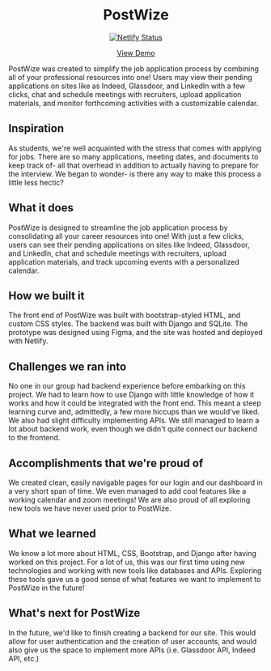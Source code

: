 <h1 align="center">
  PostWize
</h1>

<p align="center">
  <a href="https://app.netlify.com/sites/post-wize/deploys">
      <img src="https://api.netlify.com/api/v1/badges/30a78a95-8bfd-492b-bf4a-16475ff48371/deploy-status" alt="Netlify Status" />
</p>
<p align="center">
<a href="https://www.post-wize.tech/">View Demo</a>
</p>

PostWize was created to simplify the job application process by combining all of your professional resources into one! Users may view their pending applications on sites like as Indeed, Glassdoor, and LinkedIn with a few clicks, chat and schedule meetings with recruiters, upload application materials, and monitor forthcoming activities with a customizable calendar.

## Inspiration
As students, we're well acquainted with the stress that comes with applying for jobs. There are so many applications, meeting dates, and documents to keep track of- all that overhead in addition to actually having to prepare for the interview. We began to wonder- is there any way to make this process a little less hectic?

## What it does
PostWize is designed to streamline the job application process by consolidating all your career resources into one! With just a few clicks, users can see their pending applications on sites like Indeed, Glassdoor, and LinkedIn, chat and schedule meetings with recruiters, upload application materials, and track upcoming events with a personalized calendar.

## How we built it
The front end of PostWize was built with bootstrap-styled HTML, and custom CSS styles. The backend was built with Django and SQLite. The prototype was designed using Figma, and the site was hosted and deployed with Netlify.

## Challenges we ran into
No one in our group had backend experience before embarking on this project. We had to learn how to use Django with little knowledge of how it works and how it could be integrated with the front end. This meant a steep learning curve and, admittedly, a few more hiccups than we would've liked. We also had slight difficulty implementing APIs. We still managed to learn a lot about backend work, even though we didn't quite connect our backend to the frontend.

## Accomplishments that we're proud of
We created clean, easily navigable pages for our login and our dashboard in a very short span of time. We even managed to add cool features like a working calendar and zoom meetings! We are also proud of all exploring new tools we have never used prior to PostWize.

## What we learned
We know a lot more about HTML, CSS, Bootstrap, and Django after having worked on this project. For a lot of us, this was our first time using new technologies and working with new tools like databases and APIs. Exploring these tools gave us a good sense of what features we want to implement to PostWize in the future!

## What's next for PostWize
In the future, we'd like to finish creating a backend for our site. This would allow for user authentication and the creation of user accounts, and would also give us the space to implement more APIs (i.e. Glassdoor API, Indeed API, etc.)

